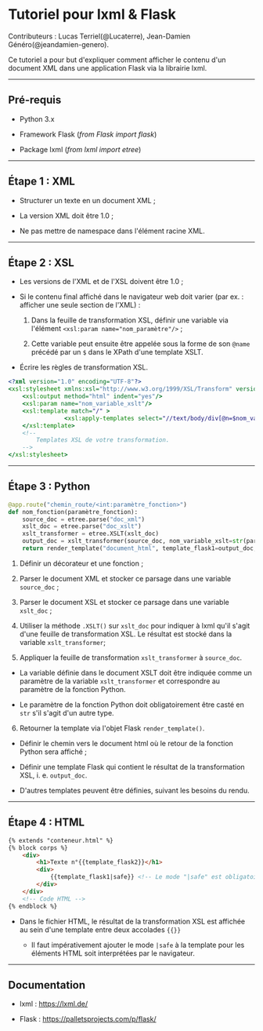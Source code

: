 # Tutoriel pour lxml & Flask

Contributeurs : Lucas Terriel(@Lucaterre), Jean-Damien Généro(@jeandamien-genero).

Ce tutoriel a pour but d'expliquer comment afficher le contenu d'un document XML dans une application Flask via la librairie lxml.

---

## Pré-requis

* Python 3.x

* Framework Flask (*from Flask import flask*)

* Package lxml (*from lxml import etree*)

---

## Étape 1 : XML

* Structurer un texte en un document XML ;

* La version XML doit être 1.0 ;

* Ne pas mettre de namespace dans l'élément racine XML.

---

## Étape 2 : XSL

* Les versions de l'XML et de l'XSL doivent être 1.0 ;

* Si le contenu final affiché dans le navigateur web doit varier (par ex. : afficher une seule section de l'XML) :

  1. Dans la feuille de transformation XSL, définir une variable via l'élément ```<xsl:param name="nom_paramètre"/>``` ;

  2. Cette variable peut ensuite être appelée sous la forme de son ```@name``` précédé par un ```$``` dans le XPath d'une template XSLT.

* Écrire les règles de transformation XSL.

```XSLT
<?xml version="1.0" encoding="UTF-8"?>
<xsl:stylesheet xmlns:xsl="http://www.w3.org/1999/XSL/Transform" version="1.0">
    <xsl:output method="html" indent="yes"/>
    <xsl:param name="nom_variable_xslt"/>
    <xsl:template match="/" >
                <xsl:apply-templates select="//text/body/div[@n=$nom_variable_xslt]"/>
    </xsl:template>
    <!-- 
    	Templates XSL de votre transformation.
    -->
</xsl:stylesheet>
```

---

## Étape 3 : Python

```Python
@app.route("chemin_route/<int:paramètre_fonction>")
def nom_fonction(paramètre_fonction):
	source_doc = etree.parse("doc_xml")
	xslt_doc = etree.parse("doc_xslt")
	xslt_transformer = etree.XSLT(xslt_doc)
	output_doc = xslt_transformer(source_doc, nom_variable_xslt=str(paramètre_fonction))
	return render_template("document_html", template_flask1=output_doc, template_flask2=paramètre_fonction) # Le nombre de template n'est pas limité.
```

1. Définir un décorateur et une fonction ;

2. Parser le document XML et stocker ce parsage dans une variable ```source_doc``` ;

3. Parser le document XSL et stocker ce parsage dans une variable ```xslt_doc``` ;

4. Utiliser la méthode ```.XSLT()``` sur ```xslt_doc``` pour indiquer à lxml qu'il s'agit d'une feuille de transformation XSL. Le résultat est stocké dans la variable ```xslt_transformer```;

5. Appliquer la feuille de transformation ```xslt_transformer``` à ```source_doc```.

  * La variable définie dans le document XSLT doit être indiquée comme un paramètre de la variable ```xslt_transformer``` et correspondre au paramètre de la fonction Python. 

  * Le paramètre de la fonction Python doit obligatoirement être casté en ```str``` s'il s'agit d'un autre type.

6. Retourner la template via l'objet Flask ```render_template()```.

  * Définir le chemin vers le document html où le retour de la fonction Python sera affiché ;

  * Définir une template Flask qui contient le résultat de la transformation XSL, i. e. ```output_doc```.

  * D'autres templates peuvent être définies, suivant les besoins du rendu.

---

## Étape 4 : HTML

```HTML
{% extends "conteneur.html" %}
{% block corps %}
	<div>
		<h1>Texte n°{{template_flask2}}</h1>
		<div>
			{{template_flask1|safe}} <!-- Le mode "|safe" est obligatoire -->
		</div>
	</div>
	<!-- Code HTML -->
{% endblock %}
```

* Dans le fichier HTML, le résultat de la transformation XSL est affichée au sein d'une template entre deux accolades ```{{}}```

  * Il faut impérativement ajouter le mode ```|safe``` à la template pour les éléments HTML soit interprétées par le navigateur.

---

## Documentation

* lxml : https://lxml.de/

* Flask : https://palletsprojects.com/p/flask/
